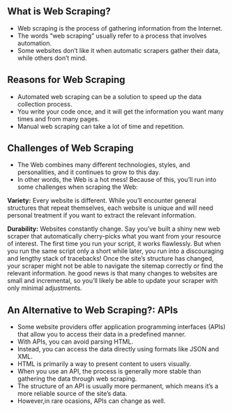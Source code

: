 ## What is Web Scraping?

- Web scraping is the process of gathering information from the Internet. 
- The words “web scraping” usually refer to a process that involves automation. 
- Some websites don’t like it when automatic scrapers gather their data, while others don’t mind.

## Reasons for Web Scraping
- Automated web scraping can be a solution to speed up the data collection process. 
- You write your code once, and it will get the information you want many times and from many pages.
- Manual web scraping can take a lot of time and repetition.

## Challenges of Web Scraping
- The Web combines many different technologies, styles, and personalities, and it continues to grow to this day. 
- In other words, the Web is a hot mess! Because of this, you’ll run into some challenges when scraping the Web:

<b>Variety:</b> Every website is different. While you’ll encounter general structures that repeat themselves, each website is unique and will need personal treatment if you want to extract the relevant information.

<b>Durability:</b> Websites constantly change. Say you’ve built a shiny new web scraper that automatically cherry-picks what you want from your resource of interest. The first time you run your script, it works flawlessly. 
But when you run the same script only a short while later, you run into a discouraging and lengthy stack of tracebacks!
Once the site’s structure has changed, your scraper might not be able to navigate the sitemap correctly or find the relevant information. 
he good news is that many changes to websites are small and incremental, so you’ll likely be able to update your scraper with only minimal adjustments.

## An Alternative to Web Scraping?: APIs

- Some website providers offer application programming interfaces (APIs) that allow you to access their data in a predefined manner. 
- With APIs, you can avoid parsing HTML. 
- Instead, you can access the data directly using formats like JSON and XML. 
- HTML is primarily a way to present content to users visually.
- When you use an API, the process is generally more stable than gathering the data through web scraping.
- The structure of an API is usually more permanent, which means it’s a more reliable source of the site’s data.
- However,in rare ocasions, APIs can change as well.
